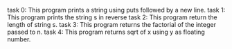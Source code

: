 task 0: This program prints a string using puts followed by a new line.
task 1: This program prints the string s in reverse
task 2: This program return the length of string s.
task 3: This program returns the factorial of the integer passed to n.
task 4: This program returns sqrt of x using y as floating number.
